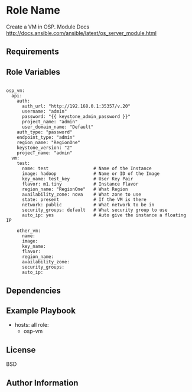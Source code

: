 Role Name
=========

Create a VM in OSP.
Module Docs http://docs.ansible.com/ansible/latest/os_server_module.html


Requirements
------------


Role Variables
--------------
```

osp_vm:
  api:
    auth:
      auth_url: "http://192.168.0.1:35357/v.20"
      username: "admin"
      password: "{{ keystone_admin_password }}"
      project_name: "admin"
      user_domain_name: "Default"
    auth_type: "password"
    endpoint_type: "admin"
    region_name: "RegionOne"
    keystone_version: "2"
    projecT_name: "admin"
  vm:
    test:
      name: test                 # Name of the Instance
      image: hadoop              # Name or ID of the Image
      key_name: test_key         # User Key Pair
      flavor: m1.tiny            # Instance Flavor
      region_name: "RegionOne"   # What Region
      availability_zone: nova    # What zone to use
      state: present             # If the VM is there
      network: public            # What network to be in
      security_groups: default   # What security group to use
      auto_ip: yes               # Auto give the instance a floating IP

    other_vm:
      name:
      image:
      key_name:
      flavor:
      region_name:
      availability_zone:
      security_groups:
      auto_ip:

```
Dependencies
------------


Example Playbook
----------------

  - hosts: all
    role:
      - osp-vm 


License
-------

BSD

Author Information
------------------

